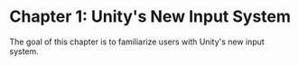 # Chapter 1: Unity's New Input System
<p>The goal of this chapter is to familiarize users with Unity's new input system.</p>